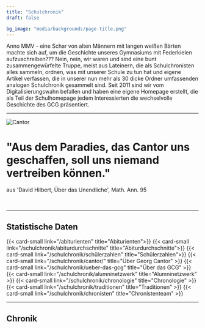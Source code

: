 ```yaml
---
title: "Schulchronik"
draft: false

bg_image: "media/backgrounds/page-title.png"
---
```


Anno MMV - eine Schar von alten Männern mit langen weißen Bärten machte sich auf,
um die Geschichte unseres Gymnasiums mit Federkielen aufzuschreiben??? Nein, nein,
wir waren und sind eine bunt zusammengewürfelte Truppe, meist aus Lateinern, die
als Schulchronisten alles sammeln, ordnen, was mit unserer Schule zu tun hat und
eigene Artikel verfassen, die in unserer nun mehr als 30 dicke Ordner umfassenden
analogen Schulchronik gesammelt sind. Seit 2011 sind wir vom Digitalisierungswahn
befallen und haben eine eigene Homepage erstellt, die als Teil der Schulhomepage
jedem Interessierten die wechselvolle Geschichte des GCG präsentiert.

---
![Cantor](/media/schulchronik/cantor1.jpg)

# "Aus dem Paradies, das Cantor uns geschaffen, soll uns niemand vertreiben können."
aus 'David Hilbert, Über das Unendliche', Math. Ann. 95</p><br>

---

## Statistische Daten

<div class="row">
    {{< card-small link="/abiturienten" title="Abiturienten">}}
    {{< card-small link="/schulchronik/abiturdurchschnitte" title="Abiturdurchschnitte">}}
    {{< card-small link="/schulchronik/schülerzahlen" title="Schülerzahlen">}}
    {{< card-small link="/schulchronik/cantor/" title="Über Georg Cantor" >}}
    {{< card-small link="/schulchronik/ueber-das-gcg" title="Über das GCG" >}}
    {{< card-small link="/schulchronik/alumninetzwerk" title="Alumninetzwerk" >}}
    {{< card-small link="/schulchronik/chronologie" title="Chronologie" >}}
    {{< card-small link="/schulchronik/traditionen" title="Traditionen" >}}
    {{< card-small link="/schulchronik/chronisten" title="Chronistenteam" >}}
</div>

---


## Chronik
